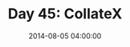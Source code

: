 ---
permalink: /jekyll/update/2014/08/05/day45
redirect_to: http://arounddh.elotroalex.com/jekyll/update/2014/08/05/day45
layout: post
title:  "Day 45: CollateX"
date:   2014-08-05 04:00:00
categories: jekyll update
---